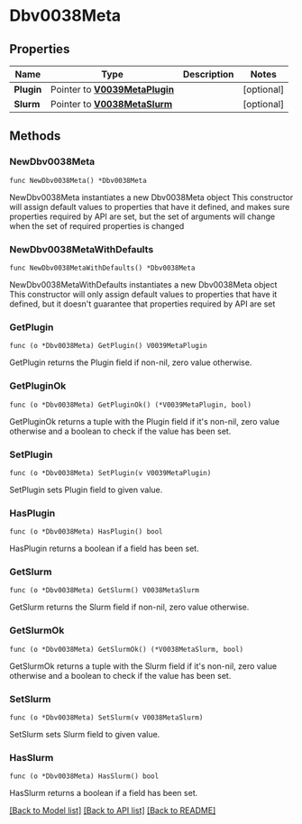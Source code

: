 # Dbv0038Meta

## Properties

Name | Type | Description | Notes
------------ | ------------- | ------------- | -------------
**Plugin** | Pointer to [**V0039MetaPlugin**](V0039MetaPlugin.md) |  | [optional] 
**Slurm** | Pointer to [**V0038MetaSlurm**](V0038MetaSlurm.md) |  | [optional] 

## Methods

### NewDbv0038Meta

`func NewDbv0038Meta() *Dbv0038Meta`

NewDbv0038Meta instantiates a new Dbv0038Meta object
This constructor will assign default values to properties that have it defined,
and makes sure properties required by API are set, but the set of arguments
will change when the set of required properties is changed

### NewDbv0038MetaWithDefaults

`func NewDbv0038MetaWithDefaults() *Dbv0038Meta`

NewDbv0038MetaWithDefaults instantiates a new Dbv0038Meta object
This constructor will only assign default values to properties that have it defined,
but it doesn't guarantee that properties required by API are set

### GetPlugin

`func (o *Dbv0038Meta) GetPlugin() V0039MetaPlugin`

GetPlugin returns the Plugin field if non-nil, zero value otherwise.

### GetPluginOk

`func (o *Dbv0038Meta) GetPluginOk() (*V0039MetaPlugin, bool)`

GetPluginOk returns a tuple with the Plugin field if it's non-nil, zero value otherwise
and a boolean to check if the value has been set.

### SetPlugin

`func (o *Dbv0038Meta) SetPlugin(v V0039MetaPlugin)`

SetPlugin sets Plugin field to given value.

### HasPlugin

`func (o *Dbv0038Meta) HasPlugin() bool`

HasPlugin returns a boolean if a field has been set.

### GetSlurm

`func (o *Dbv0038Meta) GetSlurm() V0038MetaSlurm`

GetSlurm returns the Slurm field if non-nil, zero value otherwise.

### GetSlurmOk

`func (o *Dbv0038Meta) GetSlurmOk() (*V0038MetaSlurm, bool)`

GetSlurmOk returns a tuple with the Slurm field if it's non-nil, zero value otherwise
and a boolean to check if the value has been set.

### SetSlurm

`func (o *Dbv0038Meta) SetSlurm(v V0038MetaSlurm)`

SetSlurm sets Slurm field to given value.

### HasSlurm

`func (o *Dbv0038Meta) HasSlurm() bool`

HasSlurm returns a boolean if a field has been set.


[[Back to Model list]](../README.md#documentation-for-models) [[Back to API list]](../README.md#documentation-for-api-endpoints) [[Back to README]](../README.md)



